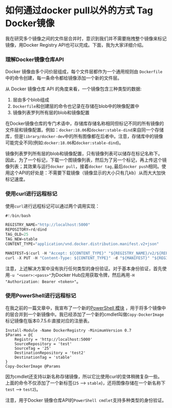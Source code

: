# 如何通过docker pull以外的方式 Tag Docker镜像

我在研究多个镜像之间的文件层合并时，意识到我们并不需要拖拽整个镜像来标记镜像，用Docker Registry API也可以完成。下面，我为大家详细介绍。

### 理解Docker镜像仓库API

Docker 镜像由多个问价层组成，每个文件层都作为一个通用规则由 `Dockerfile` 中的命令创建，每一条命令都给镜像添加一个新的文件层。

从 Docker 镜像仓库 API 的角度来看，一个镜像包含三种类型的数据:

1. 层由多个blob组成
2. `Dockerfile`和创建层的命令也记录在存储在blob中的映像配置中
3. 镜像列表罗列所有层的blob和镜像配置

在Docker镜像仓库的专门术语中，存储库存储名称相同但标记不同的所有镜像的文件层和镜像配置。例如：`docker:18.06`和`docker:stable-dind`来自同一个存储库，但是`library/docker-dev`中的所有图像都在后者中。注意，存储库中的镜像可能完全不同(例如:`docker:18.06`和`docker:stable-dind`)。

镜像列表罗列所有层的blob和镜像配置，只有镜像列表可以储存在标记名称下。因此，为了一个标记，下载一个图镜像列表，然后为了另一个标记，再上传这个镜像列表；其效果与运行`docker pull`，接着`docker tag,`最后`docker push`相同。使用这个API的好处是：不需要下载镜像（镜像显示的大小只有几kb）从而大大加快标记速度。

### 使用curl进行远程标记

使用`curl`进行远程标记可以通过两个调用实现：

```go
#!/bin/bash

REGISTRY_NAME="http://localhost:5000"
REPOSITORY=rd/dind
TAG_OLD=25
TAG_NEW=stable
CONTENT_TYPE="application/vnd.docker.distribution.manifest.v2+json"

MANIFEST=$(curl -H "Accept: ${CONTENT_TYPE}" "${REGISTRY_NAME}/v2/${REPOSITORY}/manifests/${TAG_OLD}")
curl -X PUT -H "Content-Type: ${CONTENT_TYPE}" -d "${MANIFEST}" "${REGISTRY_NAME}/v2/${REPOSITORY}/manifests/${TAG_NEW}"
```

注意，上述解决方案中没有执行任何类型的身份验证。对于基本身份验证，首先使用`-u "<user>:<pass>"`为Docker Hub应用获取令牌，然后再用`-H "Authorization: Bearer <token>"`。

### 使用PowerShell进行远程标记

在我之前的一篇文章中，我宣布了一个新的[PowerShell 模块](https://dille.name/blog/2018/09/07/how-to-automate-the-merging-of-layers-from-docker-images-in-powershell/) ，用于将多个镜像中的层合并到一个新镜像中。我已经添加了一个新的cmdlet叫做`Copy-DockerImage` 标记镜像在版本0.7.5.6:直接对应的注册表。

```
Install-Module -Name DockerRegistry -MinimumVersion 0.7
$Params = @{
    Registry = 'http://localhost:5000'
    SourceRepository = 'test'
    SourceTag = '25'
    DestinationRepository = 'test2'
    DestinationTag = 'stable'
}
Copy-DockerImage @Params
```

因为cmdlet还支持以新名称存储镜像，所以它比使用curl的变体稍微复杂一些。上面的命令不仅添加了一个新标签(`25` –> `stable`)，还将图像存储在一个新名称下`test` –> `test2`)。

注意，用于Docker 镜像仓库API的`PowerShell cmdlet`支持多种类型的身份验证。